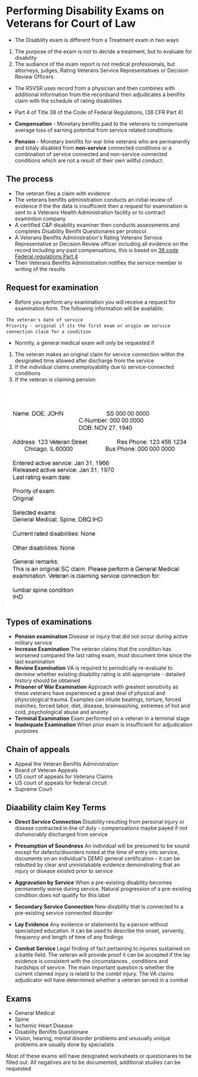 # Performing Disability Exams on Veterans for Court of Law

- The Disability exam is different from a Treatment exam in two ways

1. The purpose of the exam is not to decide a treatment, but to evaluate for disability
2. The audiance of the exam report is not medical professionals, but attorneys, judges, Rating Veterans Service Representatives or Decision Review Officers

- The RSVSR uses record from a physician and then combines with additional information from the recordsand then adjudicates a benifits claim with the schedule of rating disabilities
-  Part 4 of Title 38 of the Code of Federal Regulations, (38 CFR Part 4)


- **Compensation** - Monetary benifits paid to the veterans to compensate average loss of earning potential from service related conditions.

- **Pension** - Monetary benifits for war time veterans who are permanently and totaly disabled from **non-service** connected conditions or a combination of service connected and non-service connected conditions which are not a result of their own willful conduct. 


## The process

- The veteran files a claim with evidence
- The veterans benifits administration conducts an initial review of evidence if the the data is insufficient then a request for examination is sent to a Veterans Health Administration facility or to contract examintion company
- A certified C&P disability examiner then conducts assessments and completes Disability Benifit Questionares per protocol
- A Veterans Benifits Administration's Rating Veterans Service Representative or Decision Review officer including all evidence on the record including any past compensations, this is based on  [38 code Federal regulations Part 4](https://www.law.cornell.edu/cfr/text/38/part-4)
- Then Veterans Benifits Administration notifies the service member in writing of the results


## Request for examination

- Before you perform any examination you will receive a request for examination form. The following information will be available:

```
The veteran's date of service
Priority - original if its the first exam or origin am service connection claim for a condition
```

- Normlly, a general medical exam will only be requested if
1. The veteran makes an original claim for service connection  within the designated time allowed after discharge from the service
2. If the individual claims unemployability due to service-connected conditions
3. If the veteran is claiming pension

![](images/exam-request.png)

## Types of examinations

- **Pension examination** Disease or injury that did not occur during active military service
- **Increase Examination** The veteran claims that the condition has worsened compared the last rating exam, must document time since the last examination
- **Review Examination** VA is required to periodically re-evaluate to dermine whether existing disability rating is still appropriate - detailed history should be obtained
- **Prisoner of War Examination** Approach with greatest sensitivity as these veterans have experienced a great deal of physical and physcological trauma. Examples can inlude beatings, torture, forced marches, forced labor, diet, disease, brainwashing, extremes of hot and cold, psychological abuse and anxiety
- **Terminal Examination** Exam performed on a veteran in a terminal stage
- **Inadequate Examination** When prior exam is insufficient for adjudication purposes

## Chain of appeals
- Appeal the Veteran Benifits Administration
- Board of Veteran Appeals
- US court of appeals for Veterans Claims
- US court of appeals for federal circuit
- Supreme Court

## Diaability claim Key Terms
- **Direct Service Connection**  Disability resulting from personal injury or disease contracted in line of duty - compensations maybe payed if not dishonorably discharged from service

- **Presumption of Soundness** An individual will be presumed to be sound except for defects/disorders noted at the time of entry into service, documents on an individual's DEMO general certification - it can be rebutted by clear and unmistakable evidence demonstrating that an injury or disease existed prior to service

- **Aggravation by Service** When a pre-existing disability becomes permanently worse during service. Natural progression of a pre-existing condition does not qualify for this label

- **Secondary Service Connection** New disability that is connected to a pre-existing service connected disorder

- **Lay Evidence** Any evidence or statements by a person without specialized education. It can be used to describe the onset, serverity, frequency and length of time of any findings 

- **Combat Service** Legal finding of fact pertaining to injuries sustained on a battle field. The veteran will provide proof it can be accepted if the lay evidence is consistent  with the circumstances , conditions and hardships of service. The main important question is whether the current claimed injury is relatd to the combt injury. The VA claims adjudicator will have determined whether a veteran served in a combat


## Exams

- General Medical
- Spine
- Ischemic Heart Disease
- Disability Benifits Questionare
- Vision, hearing, mental disorder problems and unusually unique problems are usually done by specialists

Most of these exams will have designated worksheets or questionares to be filled out. All negatives are to be documented, additional studies can be requested

